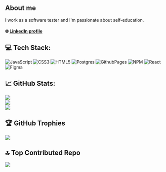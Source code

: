 ## About me
I work as a software tester and I'm passionate about self-education.

#### 🌐 [LinkedIn profile](https://www.linkedin.com/in/aneta-lorenzova/)

## 💻 Tech Stack:
![JavaScript](https://img.shields.io/badge/javascript-%23323330.svg?style=flat&logo=javascript&logoColor=%23F7DF1E) ![CSS3](https://img.shields.io/badge/css3-%231572B6.svg?style=flat&logo=css3&logoColor=white) ![HTML5](https://img.shields.io/badge/html5-%23E34F26.svg?style=flat&logo=html5&logoColor=white) ![Postgres](https://img.shields.io/badge/postgres-%23316192.svg?style=flat&logo=postgresql&logoColor=white) ![GithubPages](https://img.shields.io/badge/github%20pages-121013?style=flat&logo=github&logoColor=white) ![NPM](https://img.shields.io/badge/NPM-%23CB3837.svg?style=flat&logo=npm&logoColor=white) ![React](https://img.shields.io/badge/react-%2320232a.svg?style=flat&logo=react&logoColor=%2361DAFB) ![Figma](https://img.shields.io/badge/figma-%23F24E1E.svg?style=flat&logo=figma&logoColor=white)

## 📈 GitHub Stats:
![](https://github-readme-stats.vercel.app/api?username=alorenzova&theme=dark&hide_border=false&include_all_commits=true&count_private=true)<br/>
![](https://github-readme-streak-stats.herokuapp.com/?user=alorenzova&theme=dark&hide_border=false)<br/>
![](https://github-readme-stats.vercel.app/api/top-langs/?username=alorenzova&theme=dark&hide_border=false&include_all_commits=true&count_private=true&layout=compact)

## 🏆 GitHub Trophies
![](https://github-profile-trophy.vercel.app/?username=alorenzova&theme=radical&no-frame=false&no-bg=true&margin-w=4)

## 🔝 Top Contributed Repo
![](https://github-contributor-stats.vercel.app/api?username=alorenzova&limit=5&theme=dark&combine_all_yearly_contributions=true)

